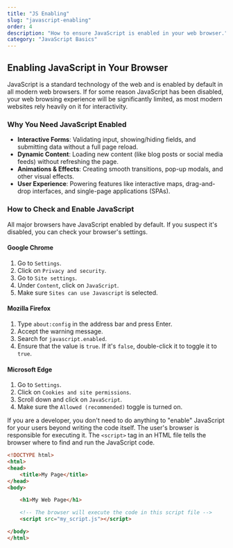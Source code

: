 ```yaml
---
title: "JS Enabling"
slug: "javascript-enabling"
order: 4
description: "How to ensure JavaScript is enabled in your web browser."
category: "JavaScript Basics"
---
```


## Enabling JavaScript in Your Browser

JavaScript is a standard technology of the web and is enabled by default in all modern web browsers. If for some reason JavaScript has been disabled, your web browsing experience will be significantly limited, as most modern websites rely heavily on it for interactivity.

### Why You Need JavaScript Enabled
-   **Interactive Forms**: Validating input, showing/hiding fields, and submitting data without a full page reload.
-   **Dynamic Content**: Loading new content (like blog posts or social media feeds) without refreshing the page.
-   **Animations & Effects**: Creating smooth transitions, pop-up modals, and other visual effects.
-   **User Experience**: Powering features like interactive maps, drag-and-drop interfaces, and single-page applications (SPAs).

### How to Check and Enable JavaScript

All major browsers have JavaScript enabled by default. If you suspect it's disabled, you can check your browser's settings.

#### Google Chrome
1.  Go to `Settings`.
2.  Click on `Privacy and security`.
3.  Go to `Site settings`.
4.  Under `Content`, click on `JavaScript`.
5.  Make sure `Sites can use Javascript` is selected.

#### Mozilla Firefox
1.  Type `about:config` in the address bar and press Enter.
2.  Accept the warning message.
3.  Search for `javascript.enabled`.
4.  Ensure that the value is `true`. If it's `false`, double-click it to toggle it to `true`.

#### Microsoft Edge
1.  Go to `Settings`.
2.  Click on `Cookies and site permissions`.
3.  Scroll down and click on `JavaScript`.
4.  Make sure the `Allowed (recommended)` toggle is turned on.

If you are a developer, you don't need to do anything to "enable" JavaScript for your users beyond writing the code itself. The user's browser is responsible for executing it. The `<script>` tag in an HTML file tells the browser where to find and run the JavaScript code.

```html
<!DOCTYPE html>
<html>
<head>
    <title>My Page</title>
</head>
<body>

    <h1>My Web Page</h1>

    <!-- The browser will execute the code in this script file -->
    <script src="my_script.js"></script>

</body>
</html>
```
